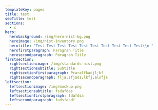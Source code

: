 ```yaml
---
templateKey: pages
title: test
seoTitle: test
sections:
  - c
hero:
  herobackground: /img/hero-nist-bg.png
  heroimage: /img/nist-inventory.png
  herotitle: "Test Test Test Test Test Test Test Test Test Test\\n "
  herofirstparagraph: Paragrah Title
  herosecondparagraph: Paragrah Title
firstsection:
  rightsectionimage: /img/standards-nist.png
  rightsectionsubtitle: Subtitle
  rightsectionfirstparagraph: Praralfkadjl;kf
  rightsecondparagraph: flja;sfjads;lkfj;alsfja
leftsection:
  leftsectionimage: /img/mockup.png
  leftsectionsubtitle: fsdafdas
  leftsectionfirstparagraph: fdafdsa
  leftsecondparagraph: fadsfasdf
---
```


